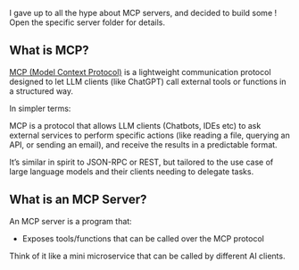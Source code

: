 I gave up to all the hype about MCP servers, and decided to build some ! Open the specific server folder for details.

## What is MCP?

[MCP (Model Context Protocol)](https://modelcontextprotocol.io/introduction) is a lightweight communication protocol designed to let LLM clients (like ChatGPT) call external tools or functions in a structured way.

In simpler terms:

MCP is a protocol that allows LLM clients (Chatbots, IDEs etc) to ask external services to perform specific actions (like reading a file, querying an API, or sending an email), and receive the results in a predictable format.

It’s similar in spirit to JSON-RPC or REST, but tailored to the use case of large language models and their clients needing to delegate tasks. 

## What is an MCP Server?
An MCP server is a program that:

- Exposes tools/functions that can be called over the MCP protocol

Think of it like a mini microservice that can be called by different AI clients.

